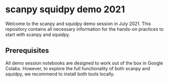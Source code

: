 # scanpy squidpy demo 2021

Welcome to the scanpy and squidpy demo session in July 2021. This repository contains all necessary information for the hands-on practices to start with scanpy and squidpy.

## Prerequisites

All demo session notebooks are designed to work out of the box in Google Colabs. However, to explore the full functionality of both scanpy and squidpy, we recommend to install both tools locally.

